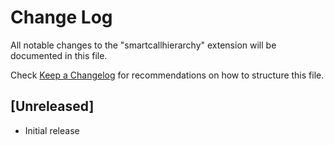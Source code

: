 # Change Log

All notable changes to the "smartcallhierarchy" extension will be documented in this file.

Check [Keep a Changelog](http://keepachangelog.com/) for recommendations on how to structure this file.

## [Unreleased]

- Initial release